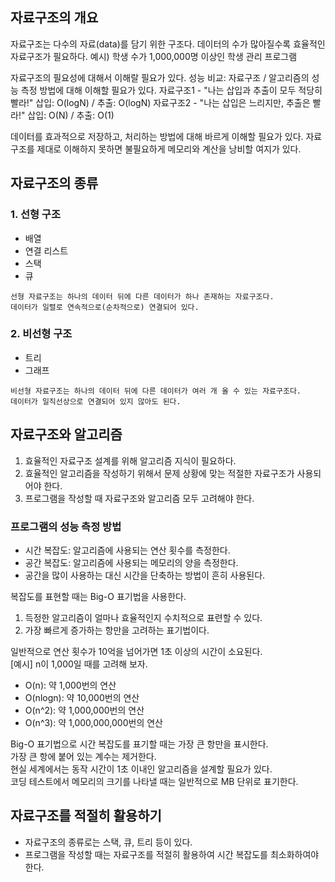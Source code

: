 ## 자료구조의 개요

자료구조는 다수의 자료(data)를 담기 위한 구조다.
데이터의 수가 많아질수록 효율적인 자료구조가 필요하다.
예시) 학생 수가 1,000,000명 이상인 학생 관리 프로그램

자료구조의 필요성에 대해서 이해랄 필요가 있다.
성능 비교: 자료구조 / 알고리즘의 성능 측정 방법에 대해 이해할 필요가 있다.
자료구조1 - "나는 삽입과 추출이 모두 적당히 빨라!" 삽입: O(logN) / 추출: O(logN)
자료구조2 - "나는 삽입은 느리지만, 추출은 빨라!" 삽입: O(N) / 추출: O(1)

데이터를 효과적으로 저장하고, 처리하는 방법에 대해 바르게 이해할 필요가 있다.
자료구조를 제대로 이해하지 못하면 불필요하게 메모리와 계산을 낭비할 여지가 있다.

## 자료구조의 종류

### 1. 선형 구조

- 배열
- 연결 리스트
- 스택
- 큐

```
선형 자료구조는 하나의 데이터 뒤에 다른 데이터가 하나 존재하는 자료구조다.
데이터가 일렬로 연속적으로(순차적으로) 연결되어 있다.
```

### 2. 비선형 구조

- 트리
- 그래프

```
비선형 자료구조는 하나의 데이터 뒤에 다른 데이터가 여러 개 올 수 있는 자료구조다.
데이터가 일직선상으로 연결되어 있지 않아도 된다.
```

## 자료구조와 알고리즘

1. 효율적인 자료구조 설계를 위해 알고리즘 지식이 필요하다.
2. 효율적인 알고리즘을 작성하기 위해서 문제 상황에 맞는 적절한 자료구조가 사용되어야 한다.
3. 프로그램을 작성할 때 자료구조와 알고리즘 모두 고려해야 한다.

### 프로그램의 성능 측정 방법

- 시간 복잡도: 알고리즘에 사용되는 연산 횟수를 측정한다.
- 공간 복잡도: 알고리즘에 사용되는 메모리의 양을 측정한다.
- 공간을 많이 사용하는 대신 시간을 단축하는 방법이 흔히 사용된다.

복잡도를 표현할 때는 Big-O 표기법을 사용한다.

1. 득정한 알고리즘이 얼마나 효율적인지 수치적으로 표련할 수 있다.
2. 가장 빠르게 증가하는 항만을 고려하는 표기법이다.

일반적으로 연산 횟수가 10억을 넘어가면 1초 이상의 시간이 소요된다. <br>
[예시] n이 1,000일 때를 고려해 보자.

- O(n): 약 1,000번의 연산
- O(nlogn): 약 10,000번의 연산
- O(n^2): 약 1,000,000번의 연산
- O(n^3): 약 1,000,000,000번의 연산

Big-O 표기법으로 시간 복잡도를 표기할 때는 가장 큰 항만을 표시한다. <br>
가장 큰 항에 붙어 있는 계수는 제거한다. <br>
현실 세계에서는 동작 시간이 1초 이내인 알고리즘을 설계할 필요가 있다.<br>
코딩 테스트에서 메모리의 크기를 나타낼 때는 일반적으로 MB 단위로 표기한다.

## 자료구조를 적절히 활용하기

- 자료구조의 종류로는 스택, 큐, 트리 등이 있다.
- 프로그램을 작성할 때는 자료구조를 적절히 활용하여 시간 복잡도를 최소화하여야 한다.
